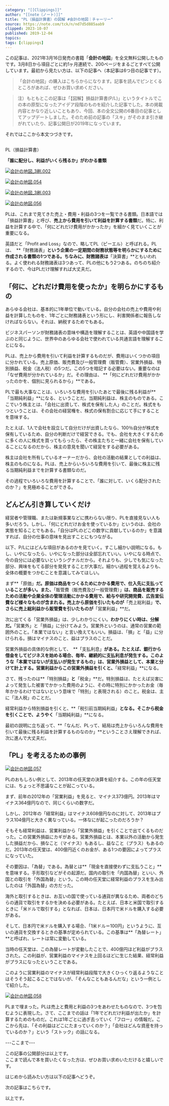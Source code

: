 ```yaml
---
category: "[[Clippings]]"
author: "[[note（ノート）]]"
title: "PL（損益計算書）の図解 #会計の地図｜チャーリー"
source: https://note.com/tck/n/nd7d5d885aab9
clipped: 2023-10-07
published: 2019-12-04
topics: 
tags: [clippings]
---
```


この記事は、2021年3月16日発売の書籍「**会計の地図**」を全文無料公開したものです。3月8日から項目ごとに約1ヶ月連続で、200ページをまるごとすべて公開しています。最初から見たい方は、以下の記事へ（本記事は6つ目の記事です）。

> 「会計の地図」の購入はこちらからになります。記事を読んでピンとくるところがあれば、ぜひお買い求めください。

> 注）もともとこの記事は「【図解】損益計算書(P/L)」というタイトルでこの本の原型になったアイデア段階のものを紹介した記事でした。本の掲載内容とかなり近しいこともあり、今回、本の全文公開の6番目の記事としてアップデートしました。そのため前の記事の「スキ」がそのまま引き継がれていたり、記事公開日が2019年になっています。  

それではここから本文つづきです。

##   
PL（損益計算書）

**「誰に配分し、利益がいくら残るか」がわかる書類**

[![会計の地図_3刷.002](https://assets.st-note.com/production/uploads/images/53117336/picture_pc_105f3bf30dd32dcab29cac16ba37c4b4.png?width=800)](https://assets.st-note.com/production/uploads/images/53117336/picture_pc_105f3bf30dd32dcab29cac16ba37c4b4.png?width=2000&height=2000&fit=bounds&quality=85)

[![会計の地図.054](https://assets.st-note.com/production/uploads/images/47471562/picture_pc_2d7cf530915b2ab496dcc959dff54d7f.png?width=800)](https://assets.st-note.com/production/uploads/images/47471562/picture_pc_2d7cf530915b2ab496dcc959dff54d7f.png?width=2000&height=2000&fit=bounds&quality=85)

[![会計の地図_3刷.003](https://assets.st-note.com/production/uploads/images/53117406/picture_pc_38aa63e9a7cfe97479d9d855fb6b3026.png?width=800)](https://assets.st-note.com/production/uploads/images/53117406/picture_pc_38aa63e9a7cfe97479d9d855fb6b3026.png?width=2000&height=2000&fit=bounds&quality=85)

[![会計の地図.056](https://assets.st-note.com/production/uploads/images/47471575/picture_pc_a5766db38760c8188949debfd6d9bd9f.png?width=800)](https://assets.st-note.com/production/uploads/images/47471575/picture_pc_a5766db38760c8188949debfd6d9bd9f.png?width=2000&height=2000&fit=bounds&quality=85)

PLは、これまで見てきた売上・費用・利益の3つを一覧できる書類。日本語では「損益計算書」と呼び、**売上から費用を引いて利益を計算する書類**だ。特に、利益を計算する中で、「何にどれだけ費用がかかったか」を細かく見ていくことが重要になる。

英語だと「Profit and Loss」なので、略してPL（ピーエル）と呼ばれる。PLは、 **「財務諸表」**という企業の一定期間の財務状態等を明らかにするために作成される書類の1つである。ちなみに、財務諸表は**「決算書」**ともいわれる。よく使われる財務諸表は3つあって、PLの他にもう2つある。のちのち紹介するので、今はPLだけ理解すれば大丈夫だ。

## 「何に、どれだけ費用を使ったか」を明らかにするもの

あらゆる会社は、基本的に1年単位で動いている。自分の会社の売上や費用や利益を計算したものを、1年ごとに財務諸表という形にし、利害関係者に報告しなければならない。それは、納税するためでもある。

ビジネスパーソンが財務諸表の意味や構造を理解することは、英語や中国語を学ぶのと同じように、世界中のあらゆる会社で使われている共通言語を理解することになる。

PLは、売上から費用を引いて利益を計算するものだが、費用はいくつかの項目に分かれている。売上原価、販売費及び一般管理費（販管費）、営業外損益、特別損益、税金（法人税）の5つだ。この5つを暗記する必要はない。重要なのは「なぜ費用が分かれているか」だ。その理由は、 **「何にどれだけ費用がかかったのかを、個別に見られるから」**である。

PLで最も大事なことは、いろいろな費用を引いたあとで最後に残る利益が**「当期純利益」**になる、ということだ。当期純利益は、株主のものである。ここでいう株主とは、「会社に出資して、株式を保有した人」のことだ。株式をもつということは、その会社の経営権を、株式の保有割合に応じて手にすることを意味する。

たとえば、1人で会社を設立して自分だけが出資したなら、100％自分が株式を保有しているため、自分の判断だけで経営できる。でも、会社を大きくするために多くの人に株式を買ってもらったら、その株主たちと一緒に会社を保有していることになるのだから、株主の意見を聞いて経営をする必要がある。

株主は会社を所有しているオーナーだから、会社の活動の結果としての利益は、株主のものになる。PLは、売上からいろいろな費用を引いて、最後に株主に残る当期純利益までを計算する書類なのだ。

その過程でいろいろな費用を計算することで、「誰に対して、いくら配分されたのか？」を見極めることができる。

## どんどん引き算していくだけ

経営者や管理職、または新規事業などに携わらない限り、PLを直接見ない人も多いだろう。しかし、「何にどれだけお金を使っているか」というのは、会社の実態を知ることでもある。「自分はPLのどこの数字に貢献しているのか」を意識すれば、自分の仕事の意味を見出すことにもつながる。

以下、P/Lにはどんな項目があるのかを見ていく。すこし細かい説明になる。もし、いやになったら、いやになった部分は全部忘れていい。いやになる時点で、今の自分には必要ないというシグナルだから。それよりも、少しでも気になった部分、興味をもてる部分を発見することが大事だ。細かい過程を覚えるよりも、全体の概要をつかむことを意識してみてほしい。

まず**「原価」**だ。原価は商品をつくるためにかかる費用で、仕入先に支払っていることが多い。また、**「販管費（販売費及び一般管理費）」**は、商品を販売するための活動や企業全体の管理活動にかかる費用で、給与や研究開発費、広告宣伝費など様々なものが含まれる。売上から原価を引いたものが**「売上総利益」**で、さらに売上総利益から販管費を引いたものが**「営業利益」**だ。

次に出てくる「営業外損益」は、少しわかりにくい。**わかりにくい時は、分解だ。**「営業外」と「損益」に分けてみよう。営業外というのは、通常の営業の範囲外のこと。「本業ではない」と言い換えてもいい。損益は、「損」と「益」に分けられる。損はマイナスのこと、益はプラスのことだ。

営業外損益の具体的な例として、 **「支払利息」**がある。たとえば、銀行から借金をしてビジネスを始める場合、毎年、継続的に支払利息が発生する。このような「本業ではないが支払いが発生するもの」は、営業外損益として、本業と分けて計上する。営業利益からこの営業外損益を引くと、**「経常利益」**になる。

さて、残ったのは**「特別損益」**と**「税金」**だ。特別損益は、たとえば災害によって発生した被害でかかった費用のように、その時に特別にかかったお金（毎年かかるわけではないという意味で「特別」と表現される）のこと。税金は、主に「法人税」のことだ。

経常利益から特別損益を引くと、**「税引前当期純利益」**となる。そこから税金を引くことで、ようやく**「当期純利益」**になる。

最初の説明に立ち返って、**「なんだ、PLって、結局は売上からいろんな費用を引いて最後に残る利益を計算するものなのか」**ということさえ理解できれば、次に進んで大丈夫だ。

## **「PL」を考えるための事例**

[![会計の地図.057](https://assets.st-note.com/production/uploads/images/47571762/picture_pc_53325e95deceae67d3e08b1422f190f8.png?width=800)](https://assets.st-note.com/production/uploads/images/47571762/picture_pc_53325e95deceae67d3e08b1422f190f8.png?width=2000&height=2000&fit=bounds&quality=85)

PLのおもしろい例として、2013年の任天堂の決算を紹介する。この年の任天堂には、ちょっと不思議なことが起こっている。

まず、前年の2012年の「営業利益」を見ると、マイナス373億円。2013年はマイナス364億円なので、同じくらいの数字だ。

しかし、2012年の「経常利益」はマイナス608億円なのに対して、2013年はプラス104億円と大きく異なっている。一体なにが起こったのだろうか？

そもそも経常利益は、営業利益から「営業外損益」を引くことで出てくるものだった。この営業外損益にカギがある。営業外損益とは、本業以外の活動から発生した損益だから、損なこと（マイナス）もあるし、益なこと（プラス）もあるのだ。2013年の任天堂は、400億円近くのお金が、ある1つの要因によってプラスになっていた。

その要因は、「為替」である。為替とは**「現金を直接使わずに支払うこと」**を意味する。手形取引などがその起源だ。国内の取引を「内国為替」といい、外国との取引を「外国為替」という。この時の任天堂に経常利益のプラスを生み出したのは「外国為替」の方だった。

海外と取引するときは、お互いの国で使っている通貨が異なるため、両者のどちらの通貨で取引をするかを決める必要がある。たとえば、日本と米国で取引するときに「米ドルで取引する」となれば、日本は、日本円で米ドルを購入する必要がある。

そして、日本円で米ドルを購入する場合、「1米ドル＝100円」というように、互いの通貨を交換するときの基準が定められている。この基準は**「為替レート」**と呼ばれ、レートは常に変動している。

当時の任天堂は、この為替レートが変動したことで、400億円ほど利益がプラスされた。この利益が、営業利益のマイナスを上回るほどに生じた結果、経常利益がプラスになったということである。

このように営業利益のマイナスが経常利益段階で大きくひっくり返るようなことはそうそう起こることではないが、「そんなこともあるんだな」という一例として紹介した。

[![会計の地図.058](https://assets.st-note.com/production/uploads/images/47471822/picture_pc_7fe978fbb0f970b76e8c0c472a06ce06.png?width=800)](https://assets.st-note.com/production/uploads/images/47471822/picture_pc_7fe978fbb0f970b76e8c0c472a06ce06.png?width=2000&height=2000&fit=bounds&quality=85)

PLまで埋まった。PLは売上と費用と利益の3つをあわせたものなので、3つを包むように表現した。さて、ここまでの話は「1年でどれだけ利益が出たか」を計算するためのものだ。これは1年ごとに過ぎ去っていく「フロー」の情報だ。ここから先は、「その利益はどこにたまっていくのか？」「会社はどんな資産を持っているのか？」という「ストック」の話になる。

\---ここまで---

この記事の公開部分は以上です。  
ここまで読んで本を買いたくなった方は、ぜひお買い求めいただけると嬉しいです。  

はじめから読みたい方は以下の記事へどうぞ。

次の記事はこちらです。  

以上です。